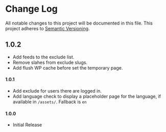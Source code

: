# Change Log
All notable changes to this project will be documented in this file. This project adheres to [Semantic Versioning](http://semver.org/).

## 1.0.2
 * Add feeds to the exclude list.
 * Remove slahes from exclude slugs.
 * Add flush WP cache before set the temporary page.

#### 1.0.1
 * Add exclude for users there are logged in.
 * Add language check to display a placeholder page for the language, if available in `/assets/`. Fallback is `en`
 
#### 1.0.0
 * Initial Release

